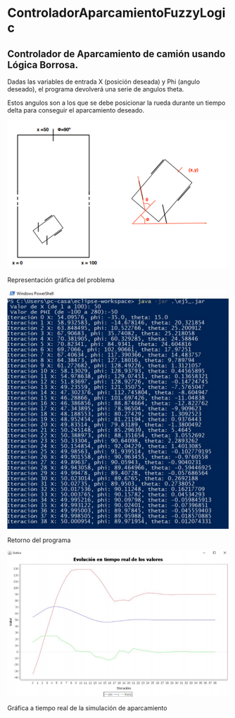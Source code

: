 # ControladorAparcamientoFuzzyLogic
## Controlador de Aparcamiento de camión usando Lógica Borrosa.


Dadas las variables de entrada X (posición deseada) y Phi (angulo deseado), el programa devolverá una serie de angulos theta.

Estos angulos son a los que se debe posicionar la rueda durante un tiempo delta para conseguir el aparcamiento deseado.


![alt text](https://raw.githubusercontent.com/garcibo/ControladorAparcamientoFuzzyLogic/main/c0.png)

Representación gráfica del problema

![alt text](https://raw.githubusercontent.com/garcibo/ControladorAparcamientoFuzzyLogic/main/c1.png)

Retorno del programa

![alt text](https://raw.githubusercontent.com/garcibo/ControladorAparcamientoFuzzyLogic/main/c2.png)

Gráfica a tiempo real de la simulación de aparcamiento

